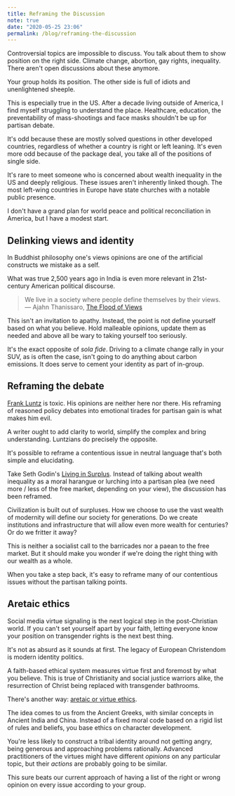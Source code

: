 ```yaml
---
title: Reframing the Discussion
note: true
date: "2020-05-25 23:06"
permalink: /blog/reframing-the-discussion
---
```


Controversial topics are impossible to discuss. You talk about them to show position on the right side. Climate change, abortion, gay rights, inequality. There aren't open discussions about these anymore.

Your group holds its position. The other side is full of idiots and unenlightened sheeple. 

This is especially true in the US. After a decade living outside of America, I find myself struggling to understand the place. Healthcare, education, the preventability of mass-shootings and face masks shouldn't be up for partisan debate. 

It's odd because these are mostly solved questions in other developed countries, regardless of whether a country is right or left leaning. It's even more odd because of the package deal, you take all of the positions of single side. 

It's rare to meet someone who is concerned about wealth inequality in the US and deeply religious. These issues aren't inherently linked though. The most left-wing countries in Europe have state churches with a notable public presence. 

I don't have a grand plan for world peace and political reconciliation in America, but I have a modest start. 

## Delinking views and identity 

In Buddhist philosophy one's views opinions are one of the artificial constructs we mistake as a self. 

What was true 2,500 years ago in India is even more relevant in 21st-century American political discourse. 

> We live in a society where people define themselves by their views.<br>
> — Ajahn Thanissaro, [The Flood of Views](https://www.youtube.com/watch?v=Ve-aEzPE3FI)

This isn't an invitation to apathy. Instead, the point is not define yourself based on what you believe. Hold malleable opinions, update them as needed and above all be wary to taking yourself too seriously.

It's the exact opposite of *sola fide*. Driving to a climate change rally in your SUV, as is often the case, isn't going to do anything about carbon emissions. It does serve to cement your identity as part of in-group. 

## Reframing the debate

[Frank Luntz](https://en.wikipedia.org/wiki/Frank_Luntz) is toxic. His opinions are neither here nor there. His reframing of reasoned policy debates into emotional tirades for partisan gain is what makes him evil.

A writer ought to add clarity to world, simplify the complex and bring understanding. Luntzians do precisely the opposite. 

It's possible to reframe a contentious issue in neutral language that's both simple and elucidating. 

Take Seth Godin's [Living in Surplus](https://podcasts.apple.com/us/podcast/akimbo-a-podcast-from-seth-godin/id1345042626?i=1000474435215). Instead of talking about wealth inequality as a moral harangue or lurching into a partisan plea (we need more / less of the free market, depending on your view), the discussion has been reframed. 

Civilization is built out of surpluses. How we choose to use the vast wealth of modernity will define our society for generations. Do we create institutions and infrastructure that will allow even more wealth for centuries? Or do we fritter it away? 

This is neither a socialist call to the barricades nor a paean to the free market. But it should make you wonder if we're doing the right thing with our wealth as a whole. 

When you take a step back, it's easy to reframe many of our contentious issues without the partisan talking points. 

## Aretaic ethics 

Social media virtue signaling is the next logical step in the post-Christian world. If you can't set yourself apart by your faith, letting everyone know your position on transgender rights is the next best thing. 

It's not as absurd as it sounds at first. The legacy of European Christendom is modern identity politics. 

A faith-based ethical system measures virtue first and foremost by what you believe. This is true of Christianity and social justice warriors alike, the resurrection of Christ being replaced with transgender bathrooms. 

There's another way: [aretaic or virtue ethics](https://en.wikipedia.org/wiki/Virtue_ethics). 

The idea comes to us from the Ancient Greeks, with similar concepts in Ancient India and China. Instead of a fixed moral code based on a rigid list of rules and beliefs, you base ethics on character development. 

You're less likely to construct a tribal identity around not getting angry, being generous and approaching problems rationally. Advanced practitioners of the virtues might have different *opinions* on any particular topic, but their *actions* are probably going to be similar. 

This sure beats our current approach of having a list of the right or wrong opinion on every issue according to your group. 